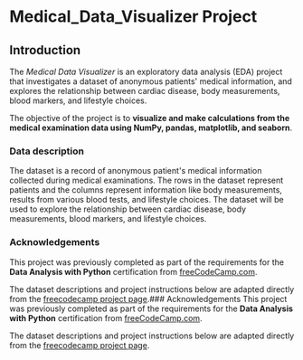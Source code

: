 # Medical_Data_Visualizer Project

## Introduction

The *Medical Data Visualizer* is an exploratory data analysis (EDA) project that investigates a dataset of anonymous patients' medical information, and explores the relationship between cardiac disease, body measurements, blood markers, and lifestyle choices.

The objective of the project is to **visualize and make calculations from the medical examination data using NumPy, pandas, matplotlib, and seaborn**.

### Data description
The dataset is a record of anonymous patient's medical information collected during medical examinations. The rows in the dataset represent patients and the columns represent information like body measurements, results from various blood tests, and lifestyle choices. The dataset will be used to explore the relationship between cardiac disease, body measurements, blood markers, and lifestyle choices.

### Acknowledgements
This project was previously completed as part of the requirements for the **Data Analysis with Python** certification from [freeCodeCamp.com](https://www.freecodecamp.org/learn/data-analysis-with-python/).

The dataset descriptions and project instructions below are adapted directly from the [freecodecamp project page](https://www.freecodecamp.org/learn/data-analysis-with-python/data-analysis-with-python-projects/medical-data-visualizer).### Acknowledgements
This project was previously completed as part of the requirements for the **Data Analysis with Python** certification from [freeCodeCamp.com](https://www.freecodecamp.org/learn/data-analysis-with-python/).

The dataset descriptions and project instructions below are adapted directly from the [freecodecamp project page](https://www.freecodecamp.org/learn/data-analysis-with-python/data-analysis-with-python-projects/medical-data-visualizer).
